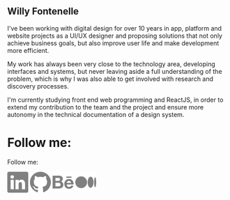 ## Willy Fontenelle
I've been working with digital design for over 10 years in app, platform and website projects as a UI/UX designer and proposing solutions that not only achieve business goals, but also improve user life and make development more efficient.

My work has always been very close to the technology area, developing interfaces and systems, but never leaving aside a full understanding of the problem, which is why I was also able to get involved with research and discovery processes.

I'm currently studying front end web programming and ReactJS, in order to extend my contribution to the team and the project and ensure more autonomy in the technical documentation of a design system.

# Follow me:

Follow me:<p></p>
<a href="https://www.linkedin.com/in/willyfontenelle" target="_blank">
<img src="/linkedin.svg"></a>
<a href="https://github.com/willyfontenelle" target="_blank">
<img src="/github.svg"></a>
<a href="https://www.behance.net/willyfontenelle" target="_blank">
<img src="/behance.svg"></a>
<a href="https://willyfontenelle.medium.com/" target="_blank">
<img src="/medium.svg"></a>
